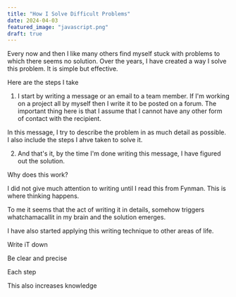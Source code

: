 ```yaml
---
title: "How I Solve Difficult Problems"
date: 2024-04-03
featured_image: "javascript.png"
draft: true
---
```


Every now and then I like many others find myself stuck with problems to which there seems no solution. Over the years, I have created a way I solve this problem. It is simple but effective.

Here are the steps I take

1. I start by writing a message or an email to a team member. If I'm working on a project all by myself then I write it to be posted on a forum. The important thing here is that I assume that I cannot have any other form of contact with the recipient.

In this message, I try to describe the problem in as much detail as possible. I also include the steps I ahve taken to solve it.

2. And that's it, by the time I'm done writing this message, I have figured out the solution.

Why does this work?

I did not give much attention to writing until I read this from Fynman. This is where thinking happens.

To me it seems that the act of writing it in details, somehow triggers whatchamacallit in my brain and the solution emerges.

I have also started applying this writing technique to other areas of life.

Write iT down

Be clear and precise

Each step

This also increases knowledge
